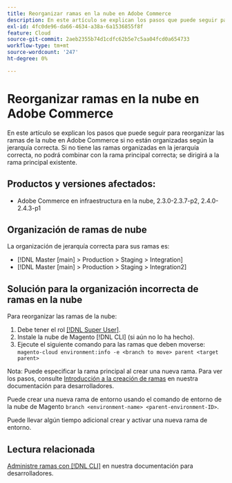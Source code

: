 ```yaml
---
title: Reorganizar ramas en la nube en Adobe Commerce
description: En este artículo se explican los pasos que puede seguir para reorganizar las ramas de la nube en Adobe Commerce si no están organizadas según la jerarquía correcta. Si no tiene las ramas organizadas en la jerarquía correcta, no podrá combinar con la rama principal correcta; se dirigirá a la rama principal existente.
exl-id: 4fc0de96-da66-4634-a38a-6a1536855f8f
feature: Cloud
source-git-commit: 2aeb2355b74d1cdfc62b5e7c5aa04fcd0a654733
workflow-type: tm+mt
source-wordcount: '247'
ht-degree: 0%

---
```


# Reorganizar ramas en la nube en Adobe Commerce

En este artículo se explican los pasos que puede seguir para reorganizar las ramas de la nube en Adobe Commerce si no están organizadas según la jerarquía correcta. Si no tiene las ramas organizadas en la jerarquía correcta, no podrá combinar con la rama principal correcta; se dirigirá a la rama principal existente.

## Productos y versiones afectados:

* Adobe Commerce en infraestructura en la nube, 2.3.0-2.3.7-p2, 2.4.0-2.4.3-p1

## Organización de ramas de nube

La organización de jerarquía correcta para sus ramas es:

* [!DNL Master [main] > Production > Staging > Integration]
* [!DNL Master [main] > Production > Staging > Integration2]

## Solución para la organización incorrecta de ramas en la nube

Para reorganizar las ramas de la nube:

1. Debe tener el rol [[!DNL Super User]](https://experienceleague.adobe.com/docs/commerce-cloud-service/user-guide/project/user-access.html?lang=es).
1. Instale la nube de Magento [!DNL CLI] (si aún no lo ha hecho).
1. Ejecute el siguiente comando para las ramas que deben moverse:
   `magento-cloud environment:info -e <branch to move> parent <target parent>`

Nota: Puede especificar la rama principal al crear una nueva rama. Para ver los pasos, consulte [Introducción a la creación de ramas](https://experienceleague.adobe.com/es/docs/commerce-cloud-service/user-guide/develop/cli-branches) en nuestra documentación para desarrolladores.

Puede crear una nueva rama de entorno usando el comando de entorno de la nube de Magento `branch <environment-name> <parent-environment-ID>`.

Puede llevar algún tiempo adicional crear y activar una nueva rama de entorno.

## Lectura relacionada

[Administre ramas con [!DNL CLI]](https://experienceleague.adobe.com/es/docs/commerce-cloud-service/user-guide/develop/cli-branches) en nuestra documentación para desarrolladores.
